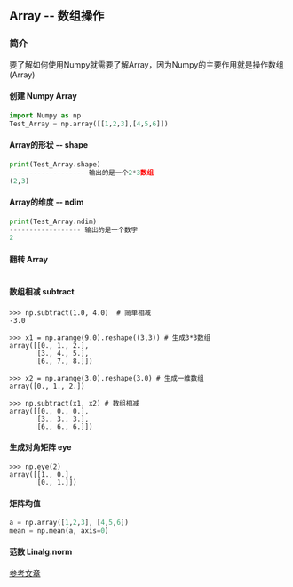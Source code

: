 ## Array -- 数组操作

### 简介

要了解如何使用Numpy就需要了解Array，因为Numpy的主要作用就是操作数组(Array)

#### 创建 Numpy Array

```python
import Numpy as np
Test_Array = np.array([[1,2,3],[4,5,6]])
```

#### Array的形状 -- shape

```python
print(Test_Array.shape)
------------------- 输出的是一个2*3数组
(2,3)
```

#### Array的维度 -- ndim

```python
print(Test_Array.ndim)
------------------ 输出的是一个数字
2
```

#### 翻转 Array

```python

```

#### 数组相减 subtract

```shell
>>> np.subtract(1.0, 4.0)  # 简单相减
-3.0

>>> x1 = np.arange(9.0).reshape((3,3)) # 生成3*3数组
array([[0., 1., 2.],
       [3., 4., 5.],
       [6., 7., 8.]])

>>> x2 = np.arange(3.0).reshape(3.0) # 生成一维数组
array([0., 1., 2.])

>>> np.subtract(x1, x2) # 数组相减
array([[0., 0., 0.],
       [3., 3., 3.],
       [6., 6., 6.]])
```

#### 生成对角矩阵 eye

```shell
>>> np.eye(2)
array([[1., 0.],
       [0., 1.]])
```

#### 矩阵均值

```python
a = np.array([1,2,3], [4,5,6])
mean = np.mean(a, axis=0)
```



#### 范数 Linalg.norm

[参考文章](https://blog.csdn.net/bitcarmanlee/article/details/51945271)

``` python

```





